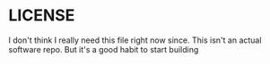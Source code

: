 # LICENSE # 

I don't think I really need this file right now since. This isn't an actual software repo. But it's a good habit to start building
